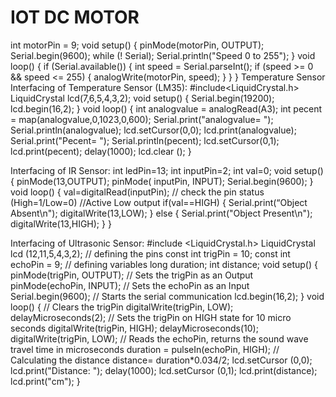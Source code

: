 # IOT DC MOTOR 
int motorPin = 9;
void setup() {
 pinMode(motorPin, OUTPUT);
 Serial.begin(9600);
 while (! Serial);
 Serial.println("Speed 0 to 255");
}
void loop() {
 if (Serial.available()) {
 int speed = Serial.parseInt();
 if (speed >= 0 && speed <= 255) {
 analogWrite(motorPin, speed);
 }
 }
}
Temperature Sensor
Interfacing of Temperature Sensor (LM35):
#include<LiquidCrystal.h>
LiquidCrystal lcd(7,6,5,4,3,2);
void setup()
{
Serial.begin(19200);
lcd.begin(16,2);
}
void loop()
{
int analogvalue = analogRead(A3);
int pecent = map(analogvalue,0,1023,0,600);
Serial.print("analogvalue= ");
Serial.println(analogvalue);
lcd.setCursor(0,0);
lcd.print(analogvalue);
Serial.print("Pecent= ");
Serial.println(pecent);
lcd.setCursor(0,1);
lcd.print(pecent);
delay(1000);
lcd.clear ();
}

Interfacing of IR Sensor:
int ledPin=13;
int inputPin=2;
int val=0;
void setup()
{
pinMode(13,OUTPUT);
pinMode( inputPin, INPUT);
Serial.begin(9600);
}
void loop()
{
val=digitalRead(inputPin); // check the pin status (High=1/Low=0) //Active Low
output
if(val==HIGH)
{
Serial.print(“Object Absent\n");
digitalWrite(13,LOW);
}
else
{
Serial.print("Object Present\n");
digitalWrite(13,HIGH);
}
}

Interfacing of Ultrasonic Sensor:
#include <LiquidCrystal.h>
LiquidCrystal lcd (12,11,5,4,3,2);
// defining the pins
const int trigPin = 10;
const int echoPin = 9;
// defining variables
long duration;
int distance;
void setup() {
pinMode(trigPin, OUTPUT); // Sets the trigPin as an Output
pinMode(echoPin, INPUT); // Sets the echoPin as an Input
Serial.begin(9600); // Starts the serial communication
lcd.begin(16,2);
}
void loop() {
// Clears the trigPin
digitalWrite(trigPin, LOW);
delayMicroseconds(2);
// Sets the trigPin on HIGH state for 10 micro seconds
digitalWrite(trigPin, HIGH);
delayMicroseconds(10);
digitalWrite(trigPin, LOW);
// Reads the echoPin, returns the sound wave travel time in microseconds
duration = pulseIn(echoPin, HIGH);
// Calculating the distance
distance= duration*0.034/2;
lcd.setCursor (0,0);
lcd.print("Distance: ");
delay(1000);
lcd.setCursor (0,1);
lcd.print(distance);
lcd.print("cm");
}
